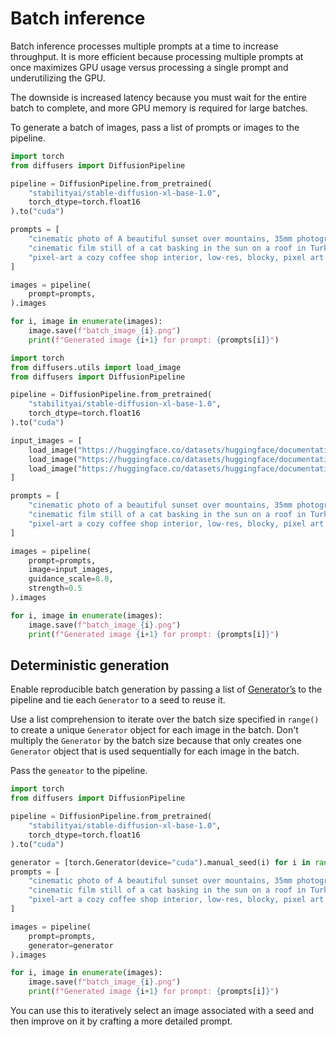 <!--Copyright 2025 The HuggingFace Team. All rights reserved.

Licensed under the Apache License, Version 2.0 (the "License"); you may not use this file except in compliance with
the License. You may obtain a copy of the License at

http://www.apache.org/licenses/LICENSE-2.0

Unless required by applicable law or agreed to in writing, software distributed under the License is distributed on
an "AS IS" BASIS, WITHOUT WARRANTIES OR CONDITIONS OF ANY KIND, either express or implied. See the License for the
specific language governing permissions and limitations under the License.
-->

# Batch inference

Batch inference processes multiple prompts at a time to increase throughput. It is more efficient because processing multiple prompts at once maximizes GPU usage versus processing a single prompt and underutilizing the GPU.

The downside is increased latency because you must wait for the entire batch to complete, and more GPU memory is required for large batches.

To generate a batch of images, pass a list of prompts or images to the pipeline.

<hfoptions id="usage">
<hfoption id="text-to-image">

```py
import torch
from diffusers import DiffusionPipeline

pipeline = DiffusionPipeline.from_pretrained(
    "stabilityai/stable-diffusion-xl-base-1.0",
    torch_dtype=torch.float16
).to("cuda")

prompts = [
    "cinematic photo of A beautiful sunset over mountains, 35mm photograph, film, professional, 4k, highly detailed",
    "cinematic film still of a cat basking in the sun on a roof in Turkey, highly detailed, high budget hollywood movie, cinemascope, moody, epic, gorgeous, film grain",
    "pixel-art a cozy coffee shop interior, low-res, blocky, pixel art style, 8-bit graphics"
]

images = pipeline(
    prompt=prompts,
).images

for i, image in enumerate(images):
    image.save(f"batch_image_{i}.png")
    print(f"Generated image {i+1} for prompt: {prompts[i]}")
```

</hfoption>
<hfoption id="image-to-image">

```py
import torch
from diffusers.utils import load_image
from diffusers import DiffusionPipeline

pipeline = DiffusionPipeline.from_pretrained(
    "stabilityai/stable-diffusion-xl-base-1.0",
    torch_dtype=torch.float16
).to("cuda")

input_images = [
    load_image("https://huggingface.co/datasets/huggingface/documentation-images/resolve/main/diffusers/inpaint.png"),
    load_image("https://huggingface.co/datasets/huggingface/documentation-images/resolve/main/diffusers/cat.png"),
    load_image("https://huggingface.co/datasets/huggingface/documentation-images/resolve/main/diffusers/detail-prompt.png")
]

prompts = [
    "cinematic photo of a beautiful sunset over mountains, 35mm photograph, film, professional, 4k, highly detailed",
    "cinematic film still of a cat basking in the sun on a roof in Turkey, highly detailed, high budget hollywood movie, cinemascope, moody, epic, gorgeous, film grain",
    "pixel-art a cozy coffee shop interior, low-res, blocky, pixel art style, 8-bit graphics"
]

images = pipeline(
    prompt=prompts,
    image=input_images,
    guidance_scale=8.0,
    strength=0.5
).images

for i, image in enumerate(images):
    image.save(f"batch_image_{i}.png")
    print(f"Generated image {i+1} for prompt: {prompts[i]}")
```

</hfoption>
</hfoptions>

## Deterministic generation

Enable reproducible batch generation by passing a list of [Generator’s](https://pytorch.org/docs/stable/generated/torch.Generator.html) to the pipeline and tie each `Generator` to a seed to reuse it.

Use a list comprehension to iterate over the batch size specified in `range()` to create a unique `Generator` object for each image in the batch. Don't multiply the `Generator` by the batch size because that only creates one `Generator` object that is used sequentially for each image in the batch.

Pass the `geneator` to the pipeline.

```py
import torch
from diffusers import DiffusionPipeline

pipeline = DiffusionPipeline.from_pretrained(
    "stabilityai/stable-diffusion-xl-base-1.0",
    torch_dtype=torch.float16
).to("cuda")

generator = [torch.Generator(device="cuda").manual_seed(i) for i in range(3)]
prompts = [
    "cinematic photo of A beautiful sunset over mountains, 35mm photograph, film, professional, 4k, highly detailed",
    "cinematic film still of a cat basking in the sun on a roof in Turkey, highly detailed, high budget hollywood movie, cinemascope, moody, epic, gorgeous, film grain",
    "pixel-art a cozy coffee shop interior, low-res, blocky, pixel art style, 8-bit graphics"
]

images = pipeline(
    prompt=prompts,
    generator=generator
).images

for i, image in enumerate(images):
    image.save(f"batch_image_{i}.png")
    print(f"Generated image {i+1} for prompt: {prompts[i]}")
```

You can use this to iteratively select an image associated with a seed and then improve on it by crafting a more detailed prompt.
